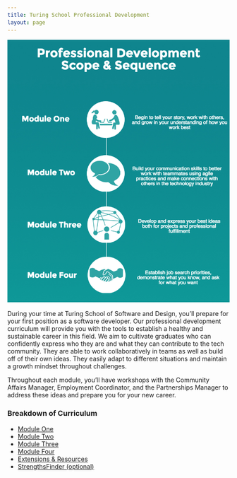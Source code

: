 ```yaml
---
title: Turing School Professional Development
layout: page
---
```


![Scope & Sequence](images/pd_scope_and_sequence.png)

During your time at Turing School of Software and Design, you’ll prepare for your first position as a software developer. Our professional development curriculum will provide you with the tools to establish a healthy and sustainable career in this field. We aim to cultivate graduates who can confidently express who they are and what they can contribute to the tech community. They are able to work collaboratively in teams as well as build off of their own ideas. They easily adapt to different situations and maintain a growth mindset throughout challenges.

Throughout each module, you’ll have workshops with the Community Affairs Manager, Employment Coordinator, and the Partnerships Manager to address these ideas and prepare you for your new career.

### Breakdown of Curriculum
* [Module One](https://github.com/turingschool/professional_skills/blob/master/module_one/index.md)
* [Module Two](https://github.com/turingschool/professional_skills/blob/master/module_two/index.md)
* [Module Three](https://github.com/turingschool/professional_skills/blob/master/module_three/index.md)
* [Module Four](https://github.com/turingschool/professional_skills/blob/master/module_four/index.md)
* [Extensions & Resources](extensions_and_resources)
* [StrengthsFinder (optional)](strengths_finder)
